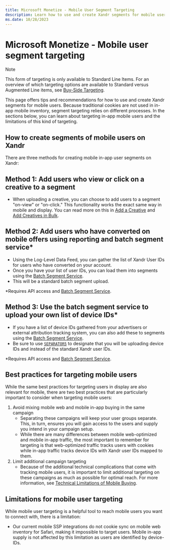 ```yaml
---
title: Microsoft Monetize - Mobile User Segment Targeting
description: Learn how to use and create Xandr segments for mobile users in this page.  
ms.date: 10/28/2023
---
```



# Microsoft Monetize - Mobile user segment targeting

> [!NOTE]
> This form of targeting is only available to Standard Line Items. For an overview of which targeting options are available to Standard versus Augmented Line items, see [Buy-Side Targeting](buy-side-targeting.md).

This page offers tips and recommendations for how to use and create
Xandr segments for mobile users. Because
traditional cookies are not used in in-app mobile inventory, segment
targeting relies on different processes. In the sections below, you can
learn about targeting in-app mobile users and the limitations of this
kind of targeting.

## How to create segments of mobile users on Xandr

There are three methods for creating mobile in-app user segments on
Xandr:

## Method 1: Add users who view or click on a creative to a segment

- When uploading a creative, you can choose to add users to a segment
  "on-view" or "on-click." This functionality works the exact same way
  in mobile and display. You can read more on this in [Add a Creative](add-a-creative.md) and [Add Creatives in Bulk](add-creatives-in-bulk.md). 

## Method 2: Add users who have converted on mobile offers using reporting and batch segment service\*

- Using the Log-Level Data Feed, you can gather the list of
  Xandr User IDs for users who have converted on
  your account.
- Once you have your list of user IDs, you can load them into segments
  using the [Batch Segment Service](../digital-platform-api/batch-segment-service.md).
- This will be a standard batch segment upload.

\*Requires API access and [Batch Segment Service](../digital-platform-api/batch-segment-service.md).

## Method 3: Use the batch segment service to upload your own list of device IDs\*

- If you have a list of device IDs gathered from your advertisers or
  external attribution tracking system, you can also add these to
  segments using the [Batch Segment Service](../digital-platform-api/batch-segment-service.md).
- Be sure to use <a
  href="xandr-api/batch-segment-service---file-format.md"
  class="xref" target="_blank"><code
  class="ph codeph">SEPARATOR5</code></a> to designate that you will be
  uploading device IDs and instead of the standard
  Xandr user IDs.

\*Requires API access and [Batch Segment Service](../digital-platform-api/batch-segment-service.md).

## Best practices for targeting mobile users

While the same best practices for targeting users in display are also
relevant for mobile, there are two best practices that are particularly
important to consider when targeting mobile users:

1. Avoid mixing mobile web and mobile in-app buying in the same
    campaign
    - Separating these campaigns will keep your user groups separate.
      This, in turn, ensures you will gain access to the users and
      supply you intend in your campaign setup.
    - While there are many differences between mobile web-optimized and
      mobile in-app traffic, the most important to remember for
      targeting is that web-optimized traffic tracks users with cookies
      while in-app traffic tracks device IDs with
      Xandr user IDs mapped to them.
1. Limit additional campaign targeting
    - Because of the additional technical complications that come with
      tracking mobile users, it is important to limit additional
      targeting on these campaigns as much as possible for optimal
      reach. For more information, see [Technical Limitations of Mobile Buying](technical-limitations-of-mobile-buying.md). 

## Limitations for mobile user targeting

While mobile user targeting is a helpful tool to reach mobile users you
want to connect with, there is a limitation:

- Our current mobile SSP integrations do not cookie sync on mobile web
  inventory for Safari, making it impossible to target users. Mobile
  in-app supply is not affected by this limitation as users are
  identified by device-IDs.
